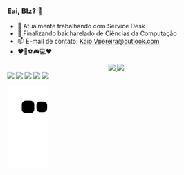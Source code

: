 ### Eai, Blz? 👋


- 🔭 Atualmente trabalhando com Service Desk
- 🌱 Finalizando baicharelado de Ciências da Computação
- 📫 E-mail de contato: Kaio.Vpereira@outlook.com
- ❤🏀⚽🎮💻❤

<div align="center">
  <a href="https://github.com/KaioVPereira">
  <img height="180em" src="https://github-readme-stats.vercel.app/api?username=kaiovpereira&show_icons=true&theme=highcontrast&include_all_commits=true&count_private=true"/>
  <img height="180em" src="https://github-readme-stats.vercel.app/api/top-langs/?username=kaiovpereira&layout=compact&langs_count=7&theme=highcontrast"/>
</div>
  
  <div> 
  <a href="https://www.instagram.com/_kaiok1/" target="_blank"><img src="https://img.shields.io/badge/-Instagram-%23E4405F?style=for-the-badge&logo=instagram&logoColor=white" target="_blank"></a>
 	<a href="https://www.twitch.tv/dinamiki" target="_blank"><img src="https://img.shields.io/badge/Twitch-9146FF?style=for-the-badge&logo=twitch&logoColor=white" target="_blank"></a>
  <a href="https://www.facebook.com/kaio.valle.7/"target="_blank"><img src="https://img.shields.io/badge/Facebook-1877F2?style=for-the-badge&logo=facebook&logoColor=white" target= "_blank"></a>
  <a href = "mailto:Kaio.Vp.k1@gmail.com"><img src="https://img.shields.io/badge/-Gmail-%23333?style=for-the-badge&logo=gmail&logoColor=white" target="_blank"></a>
  <a href="https://www.linkedin.com/in/kaio-pereira-6078bb196/" target="_blank"><img src="https://img.shields.io/badge/-LinkedIn-%230077B5?style=for-the-badge&logo=linkedin&logoColor=white" target="_blank"></a> 
 
  ![Snake animation](https://github.com/rafaballerini/rafaballerini/blob/output/github-contribution-grid-snake.svg)
 
</div>
